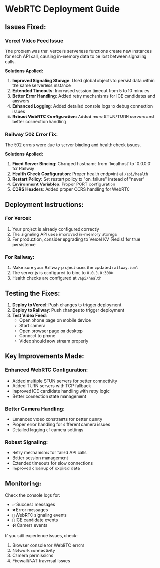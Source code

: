 # WebRTC Deployment Guide

## Issues Fixed:

### Vercel Video Feed Issue:
The problem was that Vercel's serverless functions create new instances for each API call, causing in-memory data to be lost between signaling calls. 

**Solutions Applied:**
1. **Improved Signaling Storage**: Used global objects to persist data within the same serverless instance
2. **Extended Timeouts**: Increased session timeout from 5 to 10 minutes
3. **Better Error Handling**: Added retry mechanisms for ICE candidates and answers
4. **Enhanced Logging**: Added detailed console logs to debug connection issues
5. **Robust WebRTC Configuration**: Added more STUN/TURN servers and better connection handling

### Railway 502 Error Fix:
The 502 errors were due to server binding and health check issues.

**Solutions Applied:**
1. **Fixed Server Binding**: Changed hostname from 'localhost' to '0.0.0.0' for Railway
2. **Health Check Configuration**: Proper health endpoint at `/api/health`
3. **Restart Policy**: Set restart policy to "on_failure" instead of "never"
4. **Environment Variables**: Proper PORT configuration
5. **CORS Headers**: Added proper CORS handling for WebRTC

## Deployment Instructions:

### For Vercel:
1. Your project is already configured correctly
2. The signaling API uses improved in-memory storage
3. For production, consider upgrading to Vercel KV (Redis) for true persistence

### For Railway:
1. Make sure your Railway project uses the updated `railway.toml`
2. The server.js is configured to bind to `0.0.0.0:3000`
3. Health checks are configured at `/api/health`

## Testing the Fixes:

1. **Deploy to Vercel**: Push changes to trigger deployment
2. **Deploy to Railway**: Push changes to trigger deployment  
3. **Test Video Feed**:
   - Open phone page on mobile device
   - Start camera
   - Open browser page on desktop
   - Connect to phone
   - Video should now stream properly

## Key Improvements Made:

### Enhanced WebRTC Configuration:
- Added multiple STUN servers for better connectivity
- Added TURN servers with TCP fallback
- Improved ICE candidate handling with retry logic
- Better connection state management

### Better Camera Handling:
- Enhanced video constraints for better quality
- Proper error handling for different camera issues
- Detailed logging of camera settings

### Robust Signaling:
- Retry mechanisms for failed API calls
- Better session management
- Extended timeouts for slow connections
- Improved cleanup of expired data

## Monitoring:

Check the console logs for:
- `✅` Success messages
- `❌` Error messages  
- `📡` WebRTC signaling events
- `🧊` ICE candidate events
- `📹` Camera events

If you still experience issues, check:
1. Browser console for WebRTC errors
2. Network connectivity
3. Camera permissions
4. Firewall/NAT traversal issues
